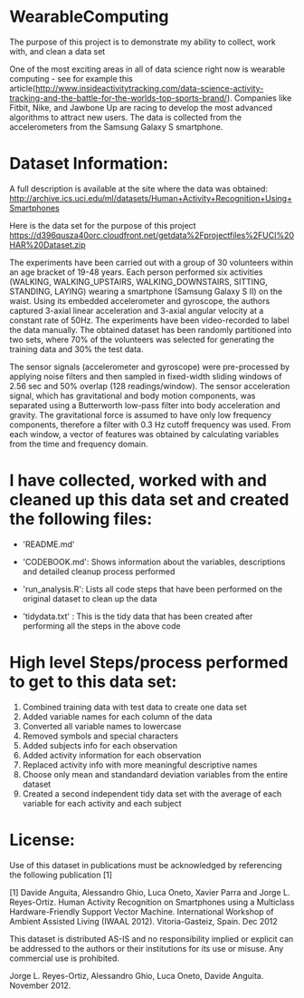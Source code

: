 WearableComputing
=================

The purpose of this project is to demonstrate my ability to collect, work with, and clean a data set

One of the most exciting areas in all of data science right now is wearable computing - see for example this article(http://www.insideactivitytracking.com/data-science-activity-tracking-and-the-battle-for-the-worlds-top-sports-brand/). Companies like Fitbit, Nike, and Jawbone Up are racing to develop the most advanced algorithms to attract new users. The data is collected from the accelerometers from the Samsung Galaxy S smartphone. 


Dataset Information:
======================================

A full description is available at the site where the data was obtained: 
http://archive.ics.uci.edu/ml/datasets/Human+Activity+Recognition+Using+Smartphones 

Here is the data set for the purpose of this project
https://d396qusza40orc.cloudfront.net/getdata%2Fprojectfiles%2FUCI%20HAR%20Dataset.zip 

The experiments have been carried out with a group of 30 volunteers within an age bracket of 19-48 years. Each person performed six activities (WALKING, WALKING_UPSTAIRS, WALKING_DOWNSTAIRS, SITTING, STANDING, LAYING) wearing a smartphone (Samsung Galaxy S II) on the waist. Using its embedded accelerometer and gyroscope, the authors captured 3-axial linear acceleration and 3-axial angular velocity at a constant rate of 50Hz. The experiments have been video-recorded to label the data manually. The obtained dataset has been randomly partitioned into two sets, where 70% of the volunteers was selected for generating the training data and 30% the test data. 

The sensor signals (accelerometer and gyroscope) were pre-processed by applying noise filters and then sampled in fixed-width sliding windows of 2.56 sec and 50% overlap (128 readings/window). The sensor acceleration signal, which has gravitational and body motion components, was separated using a Butterworth low-pass filter into body acceleration and gravity. The gravitational force is assumed to have only low frequency components, therefore a filter with 0.3 Hz cutoff frequency was used. From each window, a vector of features was obtained by calculating variables from the time and frequency domain. 


I have collected, worked with and cleaned up this data set and created the following files:
===========================================================================================

- 'README.md'

- 'CODEBOOK.md': Shows information about the variables, descriptions and detailed cleanup process performed

- 'run_analysis.R': Lists all code steps that have been performed on the original dataset to clean up the data

- 'tidydata.txt' : This is the tidy data that has been created after performing all the steps in the above code


High level Steps/process performed to get to this data set:
============================================================================
1) Combined training data with test data to create one data set
2) Added variable names for each column of the data 
3) Converted all variable names to lowercase
4) Removed symbols and special characters 
5) Added subjects info for each observation
6) Added activity information for each observation
7) Replaced activity info with more meaningful descriptive names
8) Choose only mean and standandard deviation variables from the entire dataset
9) Created a second independent tidy data set with the average of each variable for each activity and each subject


License:
========
Use of this dataset in publications must be acknowledged by referencing the following publication [1] 

[1] Davide Anguita, Alessandro Ghio, Luca Oneto, Xavier Parra and Jorge L. Reyes-Ortiz. Human Activity Recognition on Smartphones using a Multiclass Hardware-Friendly Support Vector Machine. International Workshop of Ambient Assisted Living (IWAAL 2012). Vitoria-Gasteiz, Spain. Dec 2012

This dataset is distributed AS-IS and no responsibility implied or explicit can be addressed to the authors or their institutions for its use or misuse. Any commercial use is prohibited.

Jorge L. Reyes-Ortiz, Alessandro Ghio, Luca Oneto, Davide Anguita. November 2012.




